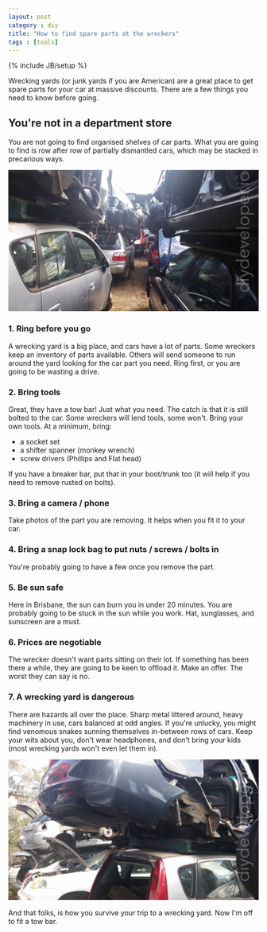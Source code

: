 ```yaml
---
layout: post
category : diy
title: "How to find spare parts at the wreckers"
tags : [tools]
---
```

{% include JB/setup %}

Wrecking yards (or junk yards if you are American) are a great place to get spare parts for your car at massive discounts. There are a few things you need to know before going.

<!--more-->

## You're not in a department store ##

You are not going to find organised shelves of car parts. What you are going to find is row after row of partially dismantled cars, which may be stacked in precarious ways.

<img class="img-responsive blog-img centered" src="/assets/images/diy/wreckers2.jpg" alt="rows of cars" />

### 1. Ring before you go ###

A wrecking yard is a big place, and cars have a lot of parts. Some wreckers keep an inventory of parts available. Others will send someone to run around the yard looking for the car part you need. Ring first, or you are going to be wasting a drive.

### 2. Bring tools ###

Great, they have a tow bar! Just what you need. The catch is that it is still bolted to the car. Some wreckers will lend tools, some won't. Bring your own tools. At a minimum, bring:

- a socket set
- a shifter spanner (monkey wrench)
- screw drivers (Phillips and Flat head)

If you have a breaker bar, put that in your boot/trunk too (it will help if you need to remove rusted on bolts).

### 3. Bring a camera / phone ###

Take photos of the part you are removing. It helps when you fit it to your car.

### 4. Bring a snap lock bag to put nuts / screws / bolts in ###

You're probably going to have a few once you remove the part.

### 5. Be sun safe ###

Here in Brisbane, the sun can burn you in under 20 minutes. You are probably going to be stuck in the sun while you work. Hat, sunglasses, and sunscreen are a must.

### 6. Prices are negotiable ###

The wrecker doesn't want parts sitting on their lot. If something has been there a while, they are going to be keen to offload it. Make an offer. The worst they can say is no.

### 7. A wrecking yard is dangerous ###

There are hazards all over the place. Sharp metal littered around, heavy machinery in use, cars balanced at odd angles. If you're unlucky, you might find venomous snakes sunning themselves in-between rows of cars. Keep your wits about you, don't wear headphones, and don't bring your kids (most wrecking yards won't even let them in).

<img class="img-responsive blog-img centered" src="/assets/images/diy/wreckers1.jpg" alt="dont fall on me" />

And that folks, is how you survive your trip to a wrecking yard. Now I'm off to fit a tow bar.
